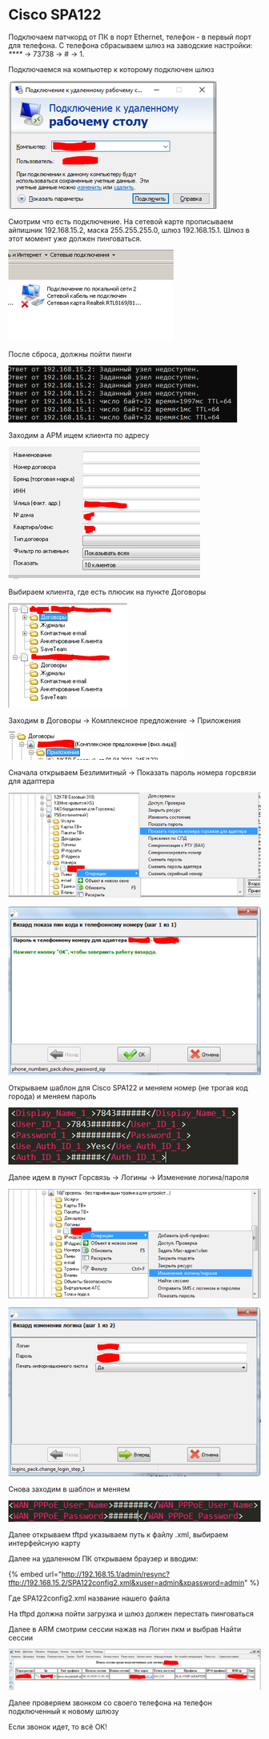 # Cisco SPA122

Подключаем патчкорд от ПК в порт Ethernet, телефон - в первый порт для телефона. С телефона сбрасываем шлюз на заводские настройки: _\*\*\*\*_ -&gt; 73738 -&gt; \# -&gt; 1. 

Подключаемся на компьютер к которому подключен шлюз

![](../../../.gitbook/assets/image%20%2868%29.png)

Смотрим что есть подключение. На сетевой карте прописываем айпишник 192.168.15.2, маска 255.255.255.0, шлюз 192.168.15.1. Шлюз в этот момент уже должен пинговаться.

![](../../../.gitbook/assets/image%20%2874%29.png)

После сброса, должны пойти пинги

![](../../../.gitbook/assets/image%20%2817%29.png)

Заходим а АРМ ищем клиента по адресу

![](../../../.gitbook/assets/image%20%2850%29.png)

Выбираем клиента, где есть плюсик на пункте Договоры

![](../../../.gitbook/assets/image%20%2883%29.png)

Заходим в Договоры -&gt; Комплексное предложение -&gt; Приложения

![](../../../.gitbook/assets/image%20%281%29.png)

Сначала открываем Безлимитный -&gt; Показать пароль номера горсвязи для адаптера

![](../../../.gitbook/assets/image%20%2884%29.png)

![](../../../.gitbook/assets/image%20%2832%29.png)

Открываем шаблон  для Cisco SPA122 и меняем номер \(не трогая код города\) и меняем пароль

![](../../../.gitbook/assets/image%20%2880%29.png)

Далее идем в пункт Горсвязь -&gt; Логины -&gt; Изменение логина/пароля

![](../../../.gitbook/assets/image%20%2816%29.png)

![](../../../.gitbook/assets/image%20%2855%29.png)

Снова заходим в шаблон и меняем 

![](../../../.gitbook/assets/image%20%2882%29.png)

Далее открываем tftpd указываем путь к файлу .xml, выбираем интерфейсную карту

Далее на удаленном ПК открываем браузер и вводим:

{% embed url="http://192.168.15.1/admin/resync?tftp://192.168.15.2/SPA122config2.xml&xuser=admin&xpassword=admin" %}

Где SPA122config2.xml название нашего файла

На tftpd должна пойти загрузка и шлюз должен перестать пинговаться

Далее в ARM смотрим сессии нажав на Логин пкм и выбрав Найти сессии

![](../../../.gitbook/assets/image%20%2862%29.png)

Далее проверяем звонком со своего телефона на телефон подключенный к новому шлюзу

Если звонок идет, то всё ОК!

